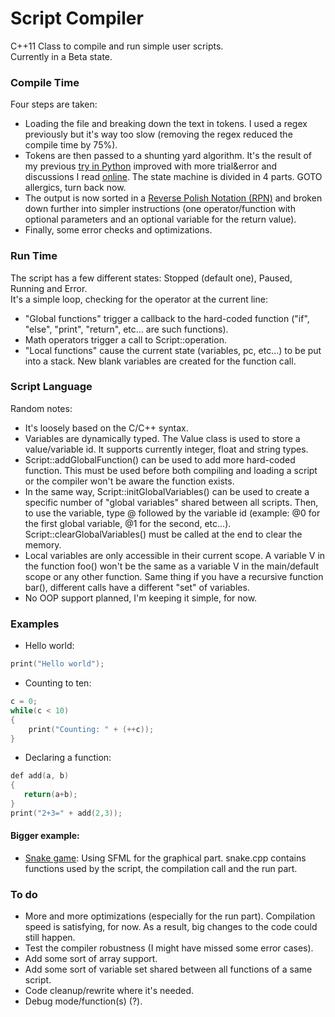 # Script Compiler  
  
C++11 Class to compile and run simple user scripts.  
Currently in a Beta state.  
  
### Compile Time  
Four steps are taken:  
* Loading the file and breaking down the text in tokens. I used a regex previously but it's way too slow (removing the regex reduced the compile time by 75%).  
* Tokens are then passed to a shunting yard algorithm. It's the result of my previous [try in Python](https://github.com/FoFabien/Compiler-wip-) improved with more trial&error and discussions I read [online](https://stackoverflow.com/questions/16380234/handling-extra-operators-in-shunting-yard). The state machine is divided in 4 parts. GOTO allergics, turn back now.  
* The output is now sorted in a [Reverse Polish Notation (RPN)](https://en.wikipedia.org/wiki/Reverse_Polish_notation) and broken down further into simpler instructions (one operator/function with optional parameters and an optional variable for the return value).  
* Finally, some error checks and optimizations.  
  
### Run Time  
The script has a few different states: Stopped (default one), Paused, Running and Error.  
It's a simple loop, checking for the operator at the current line:  
* "Global functions" trigger a callback to the hard-coded function ("if", "else", "print", "return", etc... are such functions).  
* Math operators trigger a call to Script::operation.  
* "Local functions" cause the current state (variables, pc, etc...) to be put into a stack. New blank variables are created for the function call.  
  
### Script Language  
Random notes:  
* It's loosely based on the C/C++ syntax.  
* Variables are dynamically typed. The Value class is used to store a value/variable id. It supports currently integer, float and string types.
* Script::addGlobalFunction() can be used to add more hard-coded function. This must be used before both compiling and loading a script or the compiler won't be aware the function exists.  
* In the same way, Script::initGlobalVariables() can be used to create a specific number of "global variables" shared between all scripts. Then, to use the variable, type @ followed by the variable id (example: @0 for the first global variable, @1 for the second, etc...). Script::clearGlobalVariables() must be called at the end to clear the memory.  
* Local variables are only accessible in their current scope. A variable V in the function foo() won't be the same as a variable V in the main/default scope or any other function. Same thing if you have a recursive function bar(), different calls have a different "set" of variables.  
* No OOP support planned, I'm keeping it simple, for now.  
  
### Examples  
* Hello world:  
```c
print("Hello world");
```  
* Counting to ten:  
```c
c = 0;
while(c < 10)
{
    print("Counting: " + (++c));
}
```  
* Declaring a function:  
```c
def add(a, b)
{
   return(a+b);
}
print("2+3=" + add(2,3));
```  
#### Bigger example:  
* [Snake game](https://github.com/FoFabien/Script_Compiler/tree/master/examples/snake): Using SFML for the graphical part. snake.cpp contains functions used by the script, the compilation call and the run part.  
  
### To do  
* More and more optimizations (especially for the run part). Compilation speed is satisfying, for now. As a result, big changes to the code could still happen.  
* Test the compiler robustness (I might have missed some error cases).  
* Add some sort of array support.  
* Add some sort of variable set shared between all functions of a same script.  
* Code cleanup/rewrite where it's needed.  
* Debug mode/function(s) (?).  